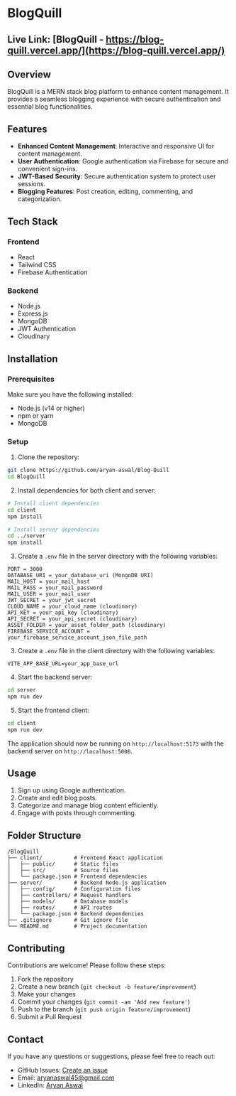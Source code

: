 # BlogQuill

## Live Link: [BlogQuill - https://blog-quill.vercel.app/](https://blog-quill.vercel.app/)
## Overview

BlogQuill is a MERN stack blog platform to enhance content management. It provides a seamless blogging experience with secure authentication and essential blog functionalities.

## Features
- **Enhanced Content Management**: Interactive and responsive UI for content management.
- **User Authentication**: Google authentication via Firebase for secure and convenient sign-ins.
- **JWT-Based Security**: Secure authentication system to protect user sessions.
- **Blogging Features**: Post creation, editing, commenting, and categorization.

## Tech Stack

### Frontend
- React
- Tailwind CSS
- Firebase Authentication

### Backend
- Node.js
- Express.js
- MongoDB
- JWT Authentication
- Cloudinary

## Installation

### Prerequisites

Make sure you have the following installed:
- Node.js (v14 or higher)
- npm or yarn
- MongoDB

### Setup

1. Clone the repository:
```bash
git clone https://github.com/aryan-aswal/Blog-Quill
cd BlogQuill
```

2. Install dependencies for both client and server:
```bash
# Install client dependencies
cd client
npm install

# Install server dependencies
cd ../server
npm install
```

3. Create a `.env` file in the server directory with the following variables:
```
PORT = 3000
DATABASE_URI = your_database_uri (MongoDB URI)
MAIL_HOST = your_mail_host
MAIL_PASS = your_mail_password
MAIL_USER = your_mail_user
JWT_SECRET = your_jwt_secret
CLOUD_NAME = your_cloud_name (cloudinary)
API_KEY = your_api_key (cloudinary) 
API_SECRET = your_api_secret (cloudinary)
ASSET_FOLDER = your_asset_folder_path (cloudinary)
FIREBASE_SERVICE_ACCOUNT = your_firebase_service_account_json_file_path
```

3. Create a `.env` file in the client directory with the following variables:
```
VITE_APP_BASE_URL=your_app_base_url
```

4. Start the backend server:
```bash
cd server
npm run dev
```

5. Start the frontend client:
```bash
cd client
npm run dev
```

The application should now be running on `http://localhost:5173` with the backend server on `http://localhost:5000`.

## Usage

1. Sign up using Google authentication.
2. Create and edit blog posts.
3. Categorize and manage blog content efficiently.
4. Engage with posts through commenting.

## Folder Structure

```
/BlogQuill
├── client/          # Frontend React application
│   ├── public/      # Static files
│   ├── src/         # Source files
│   └── package.json # Frontend dependencies
├── server/          # Backend Node.js application
│   ├── config/      # Configuration files
│   ├── controllers/ # Request handlers
│   ├── models/      # Database models
│   ├── routes/      # API routes
│   └── package.json # Backend dependencies
├── .gitignore       # Git ignore file
└── README.md        # Project documentation
```

## Contributing

Contributions are welcome! Please follow these steps:

1. Fork the repository
2. Create a new branch (`git checkout -b feature/improvement`)
3. Make your changes
4. Commit your changes (`git commit -am 'Add new feature'`)
5. Push to the branch (`git push origin feature/improvement`)
6. Submit a Pull Request

## Contact

If you have any questions or suggestions, please feel free to reach out:

- GitHub Issues: [Create an issue](https://github.com/aryan-aswal/Blog-Quill)
- Email: [aryanaswal45@gmail.com](mailto:aryanaswal45@gmail.com)
- LinkedIn: [Aryan Aswal](https://www.linkedin.com/in/aryanaswal)

